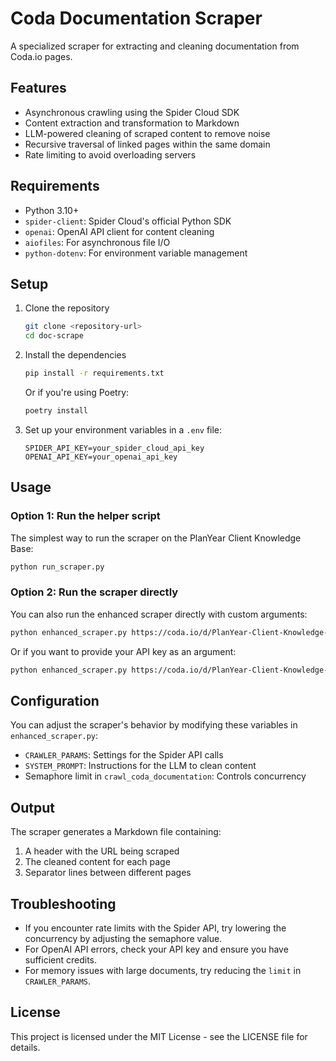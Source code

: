 # Coda Documentation Scraper

A specialized scraper for extracting and cleaning documentation from Coda.io pages.

## Features

- Asynchronous crawling using the Spider Cloud SDK
- Content extraction and transformation to Markdown
- LLM-powered cleaning of scraped content to remove noise
- Recursive traversal of linked pages within the same domain
- Rate limiting to avoid overloading servers

## Requirements

- Python 3.10+
- `spider-client`: Spider Cloud's official Python SDK
- `openai`: OpenAI API client for content cleaning
- `aiofiles`: For asynchronous file I/O
- `python-dotenv`: For environment variable management

## Setup

1. Clone the repository
   ```bash
   git clone <repository-url>
   cd doc-scrape
   ```

2. Install the dependencies
   ```bash
   pip install -r requirements.txt
   ```
   
   Or if you're using Poetry:
   ```bash
   poetry install
   ```

3. Set up your environment variables in a `.env` file:
   ```
   SPIDER_API_KEY=your_spider_cloud_api_key
   OPENAI_API_KEY=your_openai_api_key
   ```

## Usage

### Option 1: Run the helper script

The simplest way to run the scraper on the PlanYear Client Knowledge Base:

```bash
python run_scraper.py
```

### Option 2: Run the scraper directly

You can also run the enhanced scraper directly with custom arguments:

```bash
python enhanced_scraper.py https://coda.io/d/PlanYear-Client-Knowledge-Base_dSbXPwSgGqG --output my_output.md
```

Or if you want to provide your API key as an argument:

```bash
python enhanced_scraper.py https://coda.io/d/PlanYear-Client-Knowledge-Base_dSbXPwSgGqG --output my_output.md --spider_api_key YOUR_API_KEY
```

## Configuration

You can adjust the scraper's behavior by modifying these variables in `enhanced_scraper.py`:

- `CRAWLER_PARAMS`: Settings for the Spider API calls
- `SYSTEM_PROMPT`: Instructions for the LLM to clean content
- Semaphore limit in `crawl_coda_documentation`: Controls concurrency

## Output

The scraper generates a Markdown file containing:

1. A header with the URL being scraped
2. The cleaned content for each page
3. Separator lines between different pages

## Troubleshooting

- If you encounter rate limits with the Spider API, try lowering the concurrency by adjusting the semaphore value.
- For OpenAI API errors, check your API key and ensure you have sufficient credits.
- For memory issues with large documents, try reducing the `limit` in `CRAWLER_PARAMS`.

## License

This project is licensed under the MIT License - see the LICENSE file for details. 